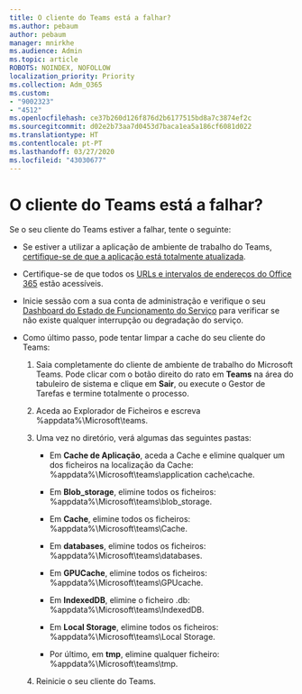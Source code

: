 ```yaml
---
title: O cliente do Teams está a falhar?
ms.author: pebaum
author: pebaum
manager: mnirkhe
ms.audience: Admin
ms.topic: article
ROBOTS: NOINDEX, NOFOLLOW
localization_priority: Priority
ms.collection: Adm_O365
ms.custom:
- "9002323"
- "4512"
ms.openlocfilehash: ce37b260d126f876d2b6177515bd8a7c3874ef2c
ms.sourcegitcommit: d02e2b73aa7d0453d7baca1ea5a186cf6081d022
ms.translationtype: HT
ms.contentlocale: pt-PT
ms.lasthandoff: 03/27/2020
ms.locfileid: "43030677"
---
```

# <a name="teams-client-crashing"></a>O cliente do Teams está a falhar?

Se o seu cliente do Teams estiver a falhar, tente o seguinte:

- Se estiver a utilizar a aplicação de ambiente de trabalho do Teams, [certifique-se de que a aplicação está totalmente atualizada](https://support.office.com/article/Update-Microsoft-Teams-535a8e4b-45f0-4f6c-8b3d-91bca7a51db1).

- Certifique-se de que todos os [URLs e intervalos de endereços do Office 365](https://docs.microsoft.com/microsoftteams/connectivity-issues) estão acessíveis.

- Inicie sessão com a sua conta de administração e verifique o seu [Dashboard do Estado de Funcionamento do Serviço](https://docs.microsoft.com/office365/enterprise/view-service-health) para verificar se não existe qualquer interrupção ou degradação do serviço.

 - Como último passo, pode tentar limpar a cache do seu cliente do Teams:

    1.  Saia completamente do cliente de ambiente de trabalho do Microsoft Teams. Pode clicar com o botão direito do rato em **Teams** na área do tabuleiro de sistema e clique em **Sair**, ou execute o Gestor de Tarefas e termine totalmente o processo.

    2.  Aceda ao Explorador de Ficheiros e escreva %appdata%\Microsoft\teams.

    3.  Uma vez no diretório, verá algumas das seguintes pastas:

         - Em **Cache de Aplicação**, aceda a Cache e elimine qualquer um dos ficheiros na localização da Cache:  %appdata%\Microsoft\teams\application cache\cache.

        - Em **Blob_storage**, elimine todos os ficheiros: %appdata%\Microsoft\teams\blob_storage.

        - Em **Cache**, elimine todos os ficheiros: %appdata%\Microsoft\teams\Cache.

        - Em **databases**, elimine todos os ficheiros: %appdata%\Microsoft\teams\databases.

        - Em **GPUCache**, elimine todos os ficheiros: %appdata%\Microsoft\teams\GPUcache.

        - Em **IndexedDB**, elimine o ficheiro .db: %appdata%\Microsoft\teams\IndexedDB.

        - Em **Local Storage**, elimine todos os ficheiros: %appdata%\Microsoft\teams\Local Storage.

        - Por último, em **tmp**, elimine qualquer ficheiro: %appdata%\Microsoft\teams\tmp.

    4. Reinicie o seu cliente do Teams.
